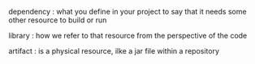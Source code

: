dependency : what you define in your project to say that it needs some other resource to build or run

library : how we refer to that resource from the perspective of the code

artifact : is a physical resource, ilke a jar file within a repository
